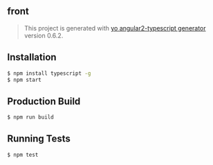 ## front
> This project is generated with [yo angular2-typescript generator](https://github.com/shibbir/generator-angular2-typescript) version 0.6.2.

## Installation

```bash
$ npm install typescript -g
$ npm start
```

## Production Build
```bash
$ npm run build
```

## Running Tests
```bash
$ npm test
```
